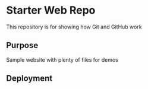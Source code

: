 # Starter Web Repo

This repository is for showing how Git and GitHub work

## Purpose


Sample website with plenty of files for demos

## Deployment